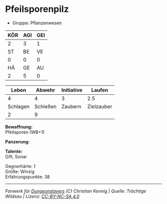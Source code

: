 # Pfeilsporenpilz  
- Gruppe: Pflanzenwesen  

| KÖR | AGI | GEI |  
| --- | --- | --- |  
| 2   | 3   | 1   |
| ST  | BE  | VE  |  
| 0   | 0   | 0   |
| HÄ  | GE  | AU  |  
| 2   | 5   | 0   |


| Leben    | Abwehr   | Initiative | Laufen     |
| -------- | -------- | ---------- | ---------- |
| 4        | 4        | 3          | 2.5        |
| Schlagen | Schießen | Zaubern    | Zielzauber |
| 2        | 9        |            |            |

**Bewaffnung:**  
Pfeilsporen (WB+1)

**Panzerung:**  


**Talente:**  
Gift, Sonar

Gegnerhärte: 1  
Größe: Winzig  
Erfahrungspunkte: 38  



___
*Fanwerk für [Dungeonslayers](https://www.dungeonslayers.net/) (C) Christian Kennig | Quelle: Trächtige Wildsau | Lizenz: [CC-BY-NC-SA 4.0](https://creativecommons.org/licenses/by-nc-sa/4.0/deed.de)*